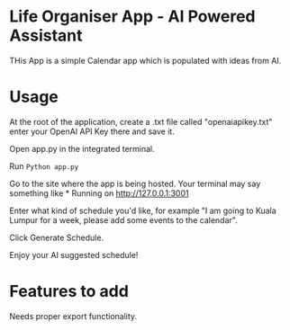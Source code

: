 # Life Organiser App - AI Powered Assistant

THis App is a simple Calendar app which is populated with ideas from AI.

# Usage

At the root of the application, create a .txt file called "openaiapikey.txt"
enter your OpenAI API Key there and save it.

Open app.py in the integrated terminal.

Run
`Python app.py`

Go to the site where the app is being hosted. Your terminal may say something like  * Running on http://127.0.0.1:3001

Enter what kind of schedule you'd like, for example "I am going to Kuala Lumpur for a week, please add some events to the calendar".

Click Generate Schedule.

Enjoy your AI suggested schedule!


# Features to add

Needs proper export functionality.